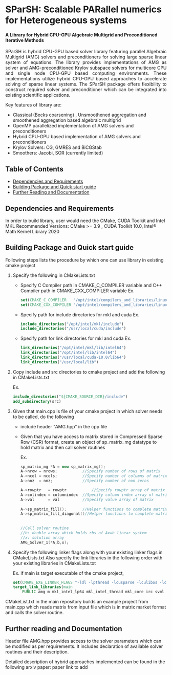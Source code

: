 # SParSH: Scalable PARallel numerics for Heterogeneous systems 

#### A Library for Hybrid CPU-GPU Algebraic Multigrid and Preconditioned Iterative Methods

<p align="justify"> SParSH is hybrid CPU-GPU based solver library featuring parallel Algebraic Multigrid (AMG) solvers and preconditioners for solving large sparse linear system of equations. The library provides implementations of AMG as solver and AMG-preconditioned Krylov subspace solvers for multicore CPU and single node CPU-GPU based computing environments. These implementations utilize hybrid CPU-GPU based approaches to accelerate solving of sparse linear systems. The SParSH package offers flexibility to construct required solver and preconditioner which can be integrated into existing scientific applications.       


Key features of library are: 

- Classical (Becks coarsening) , Unsmoothened aggregation and smoothened aggregation based algebraic multigrid
- OpenMP parallelized implementation of AMG solvers and preconditioners
- Hybrid CPU-GPU based implementation of AMG solvers and preconditioners
- Krylov Solvers: CG, GMRES and BiCGStab
- Smoothers: Jacobi, SOR (currently limited)



## Table of Contents

- [Dependencies and Requirements](#depend)
- [Building Package and Quick start guide](#build)
- [Further Reading and Documentation](#further)

## <a name="depend"></a>Dependencies and Requirements 
In order to build library, user would need the CMake, CUDA Toolkit and Intel MKL
Recommended Versions: CMake >= 3.9 , CUDA Toolkit 10.0, Intel® Math Kernel Library 2020 

## <a name="build"></a>Building Package and Quick start guide 
Following steps lists the procedure by which one can use library in existing cmake project

1. Specify the following in CMakeLists.txt 

   - Specify C Compiler path in CMAKE_C_COMPILER variable and C++ Compiler path in CMAKE_CXX_COMPILER variable 
     Ex. 

     ```cmake
     set(CMAKE_C_COMPILER   "/opt/intel/compilers_and_libraries/linux/bin/intel64/icc")
     set(CMAKE_CXX_COMPILER "/opt/intel/compilers_and_libraries/linux/bin/intel64/icpc")
     ```

   - Specify path for include directories for mkl and cuda
     Ex. 

     ```cmake
     include_directories("/opt/intel/mkl/include")
     include_directories("/usr/local/cuda/include")
     ```

   - Specify path for link directories for mkl and cuda
     Ex. 

     ```cmake
     link_directories("/opt/intel/mkl/lib/intel64")
     link_directories("/opt/intel/lib/intel64")
     link_directories("/usr/local/cuda-10.0/lib64")
     link_directories("/usr/local/lib")
     ```

2. Copy include and src directories to cmake project and add the following in CMakeLists.txt

   Ex.

   ```cmake
   include_directories("${CMAKE_SOURCE_DIR}/include")
   add_subdirectory(src)
   ```

3. Given that main.cpp is file of your cmake project in which solver needs to be called, do the following

   - include header "AMG.hpp" in the cpp file

   - Given that you have access to matrix stored in Compressed Sparse Row (CSR) format, create an object of sp_matrix_mg datatype to hold matrix and then call solver routines

     Ex.

     ```c++
     sp_matrix_mg *A = new sp_matrix_mg();
     A->nrow = nrows;      		//Specify number of rows of matrix
     A->ncol = ncols;	  		//Specify number of columns of matrix
     A->nnz  = nnz;		  		//Specify number of non zeros
     
     A->rowptr   = rowptr   		//Specify rowptr array of matrix 0 based indexing
     A->colindex = columnindex	//Specify column index array of matrix
     A->val      = val			//Specify value array of matrix
         
     A->sp_matrix_fill();		//Helper functions to complete matrix object creation
     A->sp_matrix_fill_diagonal()//Helper functions to complete matrix object creation
         
         
     //Call solver routine
     //b: double array which holds rhs of Ax=b linear system
     //x: solution array
     AMG_Solver_1(*A,b,x);
     ```       

4. Specify the following linker flags along with your existing linker flags in CMakeLists.txt
   Also specify the link libraries in the following order with your existing libraries in CMakeLists.txt

   Ex. if main is target executable of the cmake project, 

   ```cmake
   set(CMAKE_EXE_LINKER_FLAGS "-ldl -lpthread -lcusparse -lculibos -lcublas ")     
   target_link_libraries(main
       PUBLIC amg m mkl_intel_lp64 mkl_intel_thread mkl_core irc svml iomp5)
   ```

CMakeList.txt in the main repository builds an example project from main.cpp which reads matrix from input file which is in matrix market format and calls the solver routine.  

## <a name="further"></a> Further reading and Documentation

Header file AMG.hpp provides access to the solver parameters which can be modified as per requirements. It includes declaration of available solver routines and their description. 

Detailed description of hybrid approaches implemented can be found in the following arxiv paper: paper link to add

